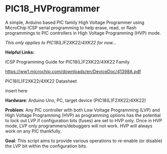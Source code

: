 # PIC18_HVProgrammer
A simple, Arduino based PIC family High Voltage Programmer using MicroChip ICSP serial programming to help erase, read, or flash programmings to PIC controllers in High Voltage Programming (HVP) mode. 

_This only applies to PIC18(L)F2XK22/4XK22 for now..._

**Helpful Links:**

ICSP Programming Guide for PIC18(L)F2XK22/4XK22 Family

https://ww1.microchip.com/downloads/en/DeviceDoc/41398A.pdf

PIC18(L)F2XK22/4XK22 Datasheet

insert here

**Hardware**: Arduino Uno, PC, target device (PIC18(L)F2XK22/4XK22)

**Problem**: Any PIC controller with both Low Voltage Programming (LVP) and High Voltage Programming (HVP) as programming options has the potential to lock out LVP if configuration bits (fuses) are set to HVP only. Once in HVP mode, LVP only programmers/debuggers will not work. HVP will always work on any PIC thankfully. 

**Goal**: This script aims to provide various operations to re-enable (or disable) the LVP bit within the configuration bits. 


